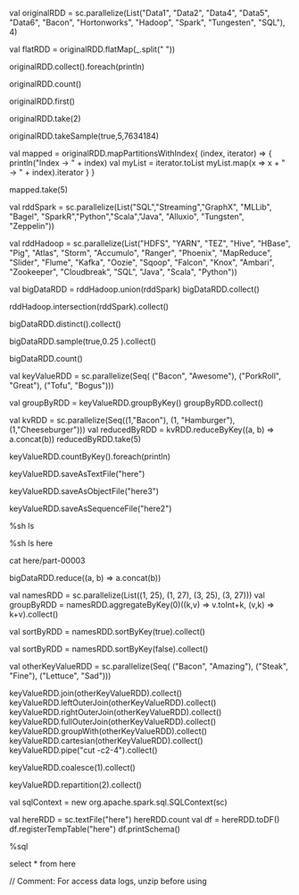 val originalRDD = sc.parallelize(List("Data1", "Data2", "Data4", "Data5", "Data6", "Bacon", "Hortonworks", "Hadoop", 
"Spark", "Tungesten",
"SQL"), 4)

val flatRDD = originalRDD.flatMap(_.split(" "))

originalRDD.collect().foreach(println)

originalRDD.count()

originalRDD.first()

originalRDD.take(2)

originalRDD.takeSample(true,5,7634184)

val mapped =   originalRDD.mapPartitionsWithIndex{
                       (index, iterator) => {
                           println("Index -> " + index)
                          val myList = iterator.toList
                           myList.map(x => x + " -> " + index).iterator
                        }
                     }
                     
mapped.take(5)

val rddSpark = sc.parallelize(List("SQL","Streaming","GraphX", "MLLib", "Bagel", 
"SparkR","Python","Scala","Java", "Alluxio", "Tungsten", "Zeppelin"))

val rddHadoop = sc.parallelize(List("HDFS", "YARN", "TEZ", "Hive", "HBase", "Pig", "Atlas", 
"Storm", "Accumulo", "Ranger", "Phoenix", "MapReduce", "Slider", "Flume", "Kafka", "Oozie", "Sqoop", "Falcon",
"Knox", "Ambari", "Zookeeper", "Cloudbreak", "SQL", "Java", "Scala", "Python"))

val bigDataRDD = rddHadoop.union(rddSpark)
bigDataRDD.collect()

rddHadoop.intersection(rddSpark).collect()

bigDataRDD.distinct().collect()

bigDataRDD.sample(true,0.25 ).collect()

bigDataRDD.count()

val keyValueRDD = sc.parallelize(Seq(
                    ("Bacon", "Awesome"),
                     ("PorkRoll", "Great"),
                     ("Tofu", "Bogus")))
                     
val groupByRDD = keyValueRDD.groupByKey()
groupByRDD.collect()

val kvRDD = sc.parallelize(Seq((1,"Bacon"), (1, "Hamburger"), (1,"Cheeseburger")))
val reducedByRDD = kvRDD.reduceByKey((a, b) => a.concat(b))
reducedByRDD.take(5)

keyValueRDD.countByKey().foreach(println)

keyValueRDD.saveAsTextFile("here")

keyValueRDD.saveAsObjectFile("here3")

keyValueRDD.saveAsSequenceFile("here2")

%sh ls 

%sh ls here

cat here/part-00003

bigDataRDD.reduce((a, b) => a.concat(b))

val namesRDD = sc.parallelize(List((1, 25), (1, 27), (3, 25), (3, 27)))
val groupByRDD = namesRDD.aggregateByKey(0)((k,v) => v.toInt+k, (v,k) => k+v).collect()

val sortByRDD = namesRDD.sortByKey(true).collect()

val sortByRDD = namesRDD.sortByKey(false).collect()

val otherKeyValueRDD = sc.parallelize(Seq(
                    ("Bacon", "Amazing"),
                     ("Steak", "Fine"),
                     ("Lettuce", "Sad")))
                     
keyValueRDD.join(otherKeyValueRDD).collect()
keyValueRDD.leftOuterJoin(otherKeyValueRDD).collect()
keyValueRDD.rightOuterJoin(otherKeyValueRDD).collect()
keyValueRDD.fullOuterJoin(otherKeyValueRDD).collect()
keyValueRDD.groupWith(otherKeyValueRDD).collect()
keyValueRDD.cartesian(otherKeyValueRDD).collect()
keyValueRDD.pipe("cut -c2-4").collect()

keyValueRDD.coalesce(1).collect()

keyValueRDD.repartition(2).collect()

val sqlContext = new org.apache.spark.sql.SQLContext(sc)

val hereRDD = sc.textFile("here")
hereRDD.count
val df = hereRDD.toDF()
df.registerTempTable("here")
df.printSchema()

%sql

select * from here



// Comment:   For access data logs, unzip before using
